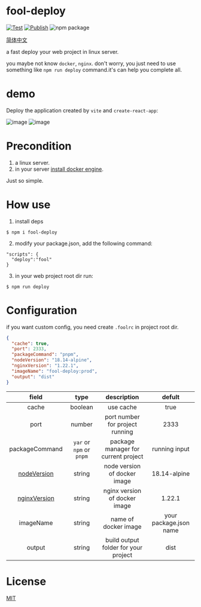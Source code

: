 # fool-deploy

[![Test](https://github.com/thomas-void0/fool-deploy/actions/workflows/test.yml/badge.svg)](https://github.com/thomas-void0/fool-deploy/actions/workflows/test.yml)
[![Publish](https://github.com/thomas-void0/fool-deploy/actions/workflows/publish.yml/badge.svg)](https://github.com/thomas-void0/fool-deploy/actions/workflows/publish.yml) <img src="https://img.shields.io/npm/v/fool-deploy.svg" alt="npm package">

[简体中文](./README.zh.md)

a fast deploy your web project in linux server.

you maybe not know `docker`, `nginx`. don't worry, you just need to use something like `npm run deploy` command.it's can help you complete all.

# demo

Deploy the application created by `vite` and `create-react-app`:

![image](https://user-images.githubusercontent.com/48620706/227898197-5314717d-5184-4d64-b7c9-d6f0bfe9b8d2.png)
![image](https://user-images.githubusercontent.com/48620706/227898276-aeea45d6-9d6b-40f4-90cc-aa48b73ba420.png)

# Precondition

1. a linux server.
2. in your server [install docker engine](https://docs.docker.com/engine/install/centos/).

Just so simple.

# How use

1. install deps

```shell
$ npm i fool-deploy
```

2. modify your package.json, add the following command:

```shell
"scripts": {
  "deploy":"fool"
}
```

3. in your web project root dir run:

```shell
$ npm run deploy
```

# Configuration

if you want custom config, you need create `.foolrc` in project root dir.

```json
{
  "cache": true,
  "port": 2333,
  "packageCommand": "pnpm",
  "nodeVersion": "18.14-alpine",
  "nginxVersion": "1.22.1",
  "imageName": "fool-deploy:prod",
  "output": "dist"
}
```

|                     field                      |           type           |             description              |         defult         |
| :--------------------------------------------: | :----------------------: | :----------------------------------: | :--------------------: |
|                     cache                      |         boolean          |              use cache               |          true          |
|                      port                      |          number          |   port number for project running    |          2333          |
|                 packageCommand                 | `yar` or `npm` or `pnpm` | package manager for current project  |     running input      |
|  [nodeVersion](https://hub.docker.com/_/node)  |          string          |     node version of docker image     |      18.14-alpine      |
| [nginxVersion](https://hub.docker.com/_/nginx) |          string          |    nginx version of docker image     |         1.22.1         |
|                   imageName                    |          string          |         name of docker image         | your package.json name |
|                     output                     |          string          | build output folder for your project |          dist          |

# License

[MIT](./LICENSE)
